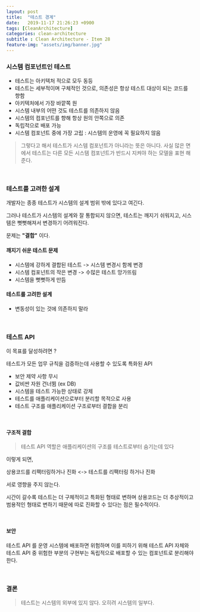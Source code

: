 ```yaml
---
layout: post
title:  "테스트 경계"
date:   2019-11-17 21:26:23 +0900
tags: [CleanArchitecture]
categories: clean-architecture
subtitle : Clean Architecture - Item 28
feature-img: "assets/img/banner.jpg"
---
```


### 시스템 컴포넌트인 테스트

- 테스트는 아키텍처 적으로 모두 동등
- 테스트는 세부적이며 구체적인 것으로, 의존성은 항상 테스트 대상이 되는 코드를 향함
- 아키텍처에서 가장 바깥쪽 원
- 시스템 내부의 어떤 것도 테스트를 의존하지 않음
- 시스템의 컴포넌트를 향해 항상 원의 안쪽으로 의존 
- 독립적으로 배포 가능 
- 시스템 컴포넌트 중에 가장 고립 : 시스템의 운영에 꼭 필요하지 않음

>  그렇다고 해서 테스트가 시스템 컴포넌트가 아니라는 뜻은 아니다. 사실 많은 면에서 테스트는 다른 모든 시스템 컴포넌트가 반드시 지켜야 하는 모델을 표현 해준다.

<!-- more -->

<br>

### 테스트를 고려한 설계

개발자는 종종 테스트가 시스템의 설계 범위 밖에 있다고 여긴다. 

그러나 테스트가 시스템의 설계와 잘 통합되지 않으면, 테스트는 깨지기 쉬워지고, 시스템은 뻣뻣해져서 변경하기 어려워진다. 



문제는 **"결합"** 이다. 



#### 깨지기 쉬운 테스트 문제 

- 시스템에 강하게 결합된 테스트 -> 시스템 변경시 함께 변경
- 시스템 컴포넌트의 작은 변경 -> 수많은 테스트 망가뜨림
- 시스템을 뻣뻣하게 만듬



#### 테스트를 고려한 설계

- 변동성이 있는 것에 의존하지 말라

<br>

### 테스트 API 

이 목표를 달성하려면 ? 

테스트가 모든 업무 규칙을 검증하는데 사용할 수 있도록 특화된 API 

- 보안 제약 사항 무시
- 값비싼 자원 건너뜀 (ex DB)
- 시스템을 테스트 가능한 상태로 강제
- 테스트를 애플리케이션으로부터 분리할 목적으로 사용
- 테스트 구조를 애플리케이션 구조로부터 결합을 분리 

<br>

#### 구조적 결합

>  테스트 API 역할은 애플리케이션의 구조를 테스트로부터 숨기는데 있다

이렇게 되면, 

상용코드를 리팩터링하거나 진화 <-> 테스트를 리팩터링 하거나 진화

서로 영향을 주지 않는다.

시간이 갈수록 테스트는 더 구체적이고 특화된 형태로 변하며 상용코드는 더 추상적이고 범용적인 형태로 변하기 때문에 따로 진화할 수 있다는 점은 필수적이다. 

<br>

#### 보안

테스트 API 를 운영 시스템에 배포하면 위험하며 이를 피하기 위해 테스트 API 자체와 테스트 API 중 위험한 부분의 구현부는 독립적으로 배포할 수 있는 컴포넌트로 분리해야 한다.



<br>

### 결론

> 테스트는 시스템의 외부에 있지 않다. 오히려 시스템의 일부다. 


